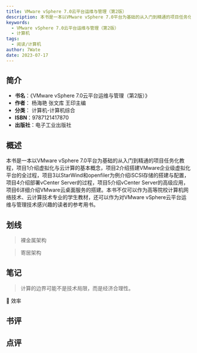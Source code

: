 ```yaml
---
title: VMware vSphere 7.0云平台运维与管理（第2版）
description: 本书是一本以VMware vSphere 7.0平台为基础的从入门到精通的项目任务化教程，项目1介绍虚拟化与云计算的基本概念，项目2介绍搭建VMware企业级虚拟化平台的全过程，项目3以StarWind和openfiler为例介绍iSCSI存储的搭建与配置
keywords:
  - VMware vSphere 7.0云平台运维与管理（第2版）
  - 计算机
tags:
  - 阅读/计算机
author: 7Wate
date: 2023-07-17
---
```


## 简介

- **书名**：《VMware vSphere 7.0云平台运维与管理（第2版）》
- **作者**： 杨海艳 张文库 王印主编
- **分类**： 计算机-计算机综合
- **ISBN**：9787121417870
- **出版社**：电子工业出版社

## 概述

本书是一本以VMware vSphere 7.0平台为基础的从入门到精通的项目任务化教程，项目1介绍虚拟化与云计算的基本概念，项目2介绍搭建VMware企业级虚拟化平台的全过程，项目3以StarWind和openfiler为例介绍iSCSI存储的搭建与配置，项目4介绍部署vCenter Server的过程，项目5介绍vCenter Server的高级应用，项目6详细介绍VMware云桌面服务的搭建。本书不仅可以作为高等院校计算机网络技术、云计算技术专业的学生教材，还可以作为对VMware vSphere云平台运维与管理技术感兴趣的读者的参考用书。

## 划线 
 

> 裸金属架构 

> 寄居架构

## 笔记


> 计算的边界可能不是技术局限，而是经济合理性。

💭 效率

## 书评


## 点评
